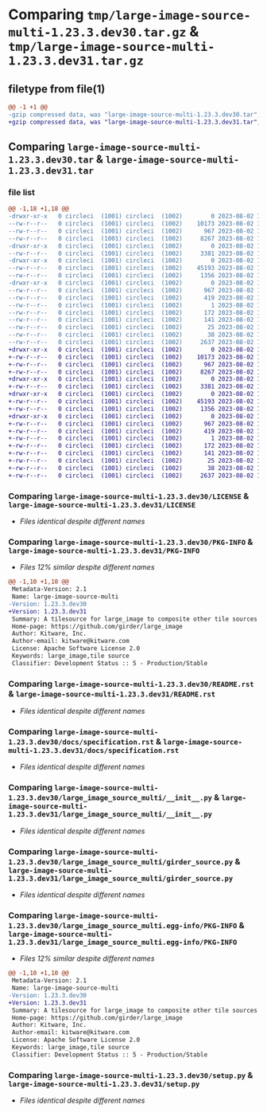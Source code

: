 # Comparing `tmp/large-image-source-multi-1.23.3.dev30.tar.gz` & `tmp/large-image-source-multi-1.23.3.dev31.tar.gz`

## filetype from file(1)

```diff
@@ -1 +1 @@
-gzip compressed data, was "large-image-source-multi-1.23.3.dev30.tar", last modified: Wed Aug  2 12:53:00 2023, max compression
+gzip compressed data, was "large-image-source-multi-1.23.3.dev31.tar", last modified: Wed Aug  2 12:55:21 2023, max compression
```

## Comparing `large-image-source-multi-1.23.3.dev30.tar` & `large-image-source-multi-1.23.3.dev31.tar`

### file list

```diff
@@ -1,18 +1,18 @@
-drwxr-xr-x   0 circleci  (1001) circleci  (1002)        0 2023-08-02 12:53:00.966297 large-image-source-multi-1.23.3.dev30/
--rw-r--r--   0 circleci  (1001) circleci  (1002)    10173 2023-08-02 12:53:00.000000 large-image-source-multi-1.23.3.dev30/LICENSE
--rw-r--r--   0 circleci  (1001) circleci  (1002)      967 2023-08-02 12:53:00.966297 large-image-source-multi-1.23.3.dev30/PKG-INFO
--rw-r--r--   0 circleci  (1001) circleci  (1002)     8267 2023-08-02 12:53:00.000000 large-image-source-multi-1.23.3.dev30/README.rst
-drwxr-xr-x   0 circleci  (1001) circleci  (1002)        0 2023-08-02 12:53:00.966297 large-image-source-multi-1.23.3.dev30/docs/
--rw-r--r--   0 circleci  (1001) circleci  (1002)     3381 2023-08-02 12:51:59.000000 large-image-source-multi-1.23.3.dev30/docs/specification.rst
-drwxr-xr-x   0 circleci  (1001) circleci  (1002)        0 2023-08-02 12:53:00.966297 large-image-source-multi-1.23.3.dev30/large_image_source_multi/
--rw-r--r--   0 circleci  (1001) circleci  (1002)    45193 2023-08-02 12:51:59.000000 large-image-source-multi-1.23.3.dev30/large_image_source_multi/__init__.py
--rw-r--r--   0 circleci  (1001) circleci  (1002)     1356 2023-08-02 12:51:59.000000 large-image-source-multi-1.23.3.dev30/large_image_source_multi/girder_source.py
-drwxr-xr-x   0 circleci  (1001) circleci  (1002)        0 2023-08-02 12:53:00.966297 large-image-source-multi-1.23.3.dev30/large_image_source_multi.egg-info/
--rw-r--r--   0 circleci  (1001) circleci  (1002)      967 2023-08-02 12:53:00.000000 large-image-source-multi-1.23.3.dev30/large_image_source_multi.egg-info/PKG-INFO
--rw-r--r--   0 circleci  (1001) circleci  (1002)      419 2023-08-02 12:53:00.000000 large-image-source-multi-1.23.3.dev30/large_image_source_multi.egg-info/SOURCES.txt
--rw-r--r--   0 circleci  (1001) circleci  (1002)        1 2023-08-02 12:53:00.000000 large-image-source-multi-1.23.3.dev30/large_image_source_multi.egg-info/dependency_links.txt
--rw-r--r--   0 circleci  (1001) circleci  (1002)      172 2023-08-02 12:53:00.000000 large-image-source-multi-1.23.3.dev30/large_image_source_multi.egg-info/entry_points.txt
--rw-r--r--   0 circleci  (1001) circleci  (1002)      141 2023-08-02 12:53:00.000000 large-image-source-multi-1.23.3.dev30/large_image_source_multi.egg-info/requires.txt
--rw-r--r--   0 circleci  (1001) circleci  (1002)       25 2023-08-02 12:53:00.000000 large-image-source-multi-1.23.3.dev30/large_image_source_multi.egg-info/top_level.txt
--rw-r--r--   0 circleci  (1001) circleci  (1002)       38 2023-08-02 12:53:00.966297 large-image-source-multi-1.23.3.dev30/setup.cfg
--rw-r--r--   0 circleci  (1001) circleci  (1002)     2637 2023-08-02 12:51:59.000000 large-image-source-multi-1.23.3.dev30/setup.py
+drwxr-xr-x   0 circleci  (1001) circleci  (1002)        0 2023-08-02 12:55:21.669386 large-image-source-multi-1.23.3.dev31/
+-rw-r--r--   0 circleci  (1001) circleci  (1002)    10173 2023-08-02 12:55:21.000000 large-image-source-multi-1.23.3.dev31/LICENSE
+-rw-r--r--   0 circleci  (1001) circleci  (1002)      967 2023-08-02 12:55:21.669386 large-image-source-multi-1.23.3.dev31/PKG-INFO
+-rw-r--r--   0 circleci  (1001) circleci  (1002)     8267 2023-08-02 12:55:21.000000 large-image-source-multi-1.23.3.dev31/README.rst
+drwxr-xr-x   0 circleci  (1001) circleci  (1002)        0 2023-08-02 12:55:21.669386 large-image-source-multi-1.23.3.dev31/docs/
+-rw-r--r--   0 circleci  (1001) circleci  (1002)     3381 2023-08-02 12:54:22.000000 large-image-source-multi-1.23.3.dev31/docs/specification.rst
+drwxr-xr-x   0 circleci  (1001) circleci  (1002)        0 2023-08-02 12:55:21.669386 large-image-source-multi-1.23.3.dev31/large_image_source_multi/
+-rw-r--r--   0 circleci  (1001) circleci  (1002)    45193 2023-08-02 12:54:22.000000 large-image-source-multi-1.23.3.dev31/large_image_source_multi/__init__.py
+-rw-r--r--   0 circleci  (1001) circleci  (1002)     1356 2023-08-02 12:54:22.000000 large-image-source-multi-1.23.3.dev31/large_image_source_multi/girder_source.py
+drwxr-xr-x   0 circleci  (1001) circleci  (1002)        0 2023-08-02 12:55:21.669386 large-image-source-multi-1.23.3.dev31/large_image_source_multi.egg-info/
+-rw-r--r--   0 circleci  (1001) circleci  (1002)      967 2023-08-02 12:55:21.000000 large-image-source-multi-1.23.3.dev31/large_image_source_multi.egg-info/PKG-INFO
+-rw-r--r--   0 circleci  (1001) circleci  (1002)      419 2023-08-02 12:55:21.000000 large-image-source-multi-1.23.3.dev31/large_image_source_multi.egg-info/SOURCES.txt
+-rw-r--r--   0 circleci  (1001) circleci  (1002)        1 2023-08-02 12:55:21.000000 large-image-source-multi-1.23.3.dev31/large_image_source_multi.egg-info/dependency_links.txt
+-rw-r--r--   0 circleci  (1001) circleci  (1002)      172 2023-08-02 12:55:21.000000 large-image-source-multi-1.23.3.dev31/large_image_source_multi.egg-info/entry_points.txt
+-rw-r--r--   0 circleci  (1001) circleci  (1002)      141 2023-08-02 12:55:21.000000 large-image-source-multi-1.23.3.dev31/large_image_source_multi.egg-info/requires.txt
+-rw-r--r--   0 circleci  (1001) circleci  (1002)       25 2023-08-02 12:55:21.000000 large-image-source-multi-1.23.3.dev31/large_image_source_multi.egg-info/top_level.txt
+-rw-r--r--   0 circleci  (1001) circleci  (1002)       38 2023-08-02 12:55:21.669386 large-image-source-multi-1.23.3.dev31/setup.cfg
+-rw-r--r--   0 circleci  (1001) circleci  (1002)     2637 2023-08-02 12:54:22.000000 large-image-source-multi-1.23.3.dev31/setup.py
```

### Comparing `large-image-source-multi-1.23.3.dev30/LICENSE` & `large-image-source-multi-1.23.3.dev31/LICENSE`

 * *Files identical despite different names*

### Comparing `large-image-source-multi-1.23.3.dev30/PKG-INFO` & `large-image-source-multi-1.23.3.dev31/PKG-INFO`

 * *Files 12% similar despite different names*

```diff
@@ -1,10 +1,10 @@
 Metadata-Version: 2.1
 Name: large-image-source-multi
-Version: 1.23.3.dev30
+Version: 1.23.3.dev31
 Summary: A tilesource for large_image to composite other tile sources
 Home-page: https://github.com/girder/large_image
 Author: Kitware, Inc.
 Author-email: kitware@kitware.com
 License: Apache Software License 2.0
 Keywords: large_image,tile source
 Classifier: Development Status :: 5 - Production/Stable
```

### Comparing `large-image-source-multi-1.23.3.dev30/README.rst` & `large-image-source-multi-1.23.3.dev31/README.rst`

 * *Files identical despite different names*

### Comparing `large-image-source-multi-1.23.3.dev30/docs/specification.rst` & `large-image-source-multi-1.23.3.dev31/docs/specification.rst`

 * *Files identical despite different names*

### Comparing `large-image-source-multi-1.23.3.dev30/large_image_source_multi/__init__.py` & `large-image-source-multi-1.23.3.dev31/large_image_source_multi/__init__.py`

 * *Files identical despite different names*

### Comparing `large-image-source-multi-1.23.3.dev30/large_image_source_multi/girder_source.py` & `large-image-source-multi-1.23.3.dev31/large_image_source_multi/girder_source.py`

 * *Files identical despite different names*

### Comparing `large-image-source-multi-1.23.3.dev30/large_image_source_multi.egg-info/PKG-INFO` & `large-image-source-multi-1.23.3.dev31/large_image_source_multi.egg-info/PKG-INFO`

 * *Files 12% similar despite different names*

```diff
@@ -1,10 +1,10 @@
 Metadata-Version: 2.1
 Name: large-image-source-multi
-Version: 1.23.3.dev30
+Version: 1.23.3.dev31
 Summary: A tilesource for large_image to composite other tile sources
 Home-page: https://github.com/girder/large_image
 Author: Kitware, Inc.
 Author-email: kitware@kitware.com
 License: Apache Software License 2.0
 Keywords: large_image,tile source
 Classifier: Development Status :: 5 - Production/Stable
```

### Comparing `large-image-source-multi-1.23.3.dev30/setup.py` & `large-image-source-multi-1.23.3.dev31/setup.py`

 * *Files identical despite different names*


